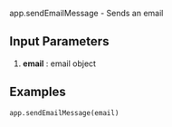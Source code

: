app.sendEmailMessage - Sends an email

## Input Parameters
1. **email** : email object


## Examples

```
app.sendEmailMessage(email)
```



